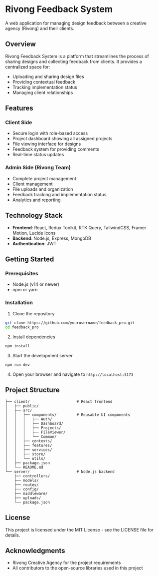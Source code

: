 # Rivong Feedback System

A web application for managing design feedback between a creative agency (Rivong) and their clients.

## Overview

Rivong Feedback System is a platform that streamlines the process of sharing designs and collecting feedback from clients. It provides a centralized space for:

- Uploading and sharing design files
- Providing contextual feedback
- Tracking implementation status
- Managing client relationships

## Features

### Client Side
- Secure login with role-based access
- Project dashboard showing all assigned projects
- File viewing interface for designs
- Feedback system for providing comments
- Real-time status updates

### Admin Side (Rivong Team)
- Complete project management
- Client management
- File uploads and organization
- Feedback tracking and implementation status
- Analytics and reporting

## Technology Stack

- **Frontend**: React, Redux Toolkit, RTK Query, TailwindCSS, Framer Motion, Lucide Icons
- **Backend**: Node.js, Express, MongoDB
- **Authentication**: JWT

## Getting Started

### Prerequisites

- Node.js (v14 or newer)
- npm or yarn

### Installation

1. Clone the repository
```bash
git clone https://github.com/yourusername/feedback_pro.git
cd feedback_pro
```

2. Install dependencies
```bash
npm install
```

3. Start the development server
```bash
npm run dev
```

4. Open your browser and navigate to `http://localhost:5173`

## Project Structure

```
├── client/                     # React frontend
│   ├── public/
│   ├── src/
│   │   ├── components/         # Reusable UI components
│   │   │   ├── Auth/
│   │   │   ├── Dashboard/
│   │   │   ├── Projects/
│   │   │   ├── FileViewer/
│   │   │   └── Common/
│   │   ├── contexts/
│   │   ├── features/
│   │   ├── services/
│   │   ├── store/
│   │   └── utils/
│   ├── package.json
│   └── README.md
└── server/                     # Node.js backend
    ├── controllers/
    ├── models/
    ├── routes/
    ├── config/
    ├── middleware/
    ├── uploads/
    └── package.json
```

## License

This project is licensed under the MIT License - see the LICENSE file for details.

## Acknowledgments

- Rivong Creative Agency for the project requirements
- All contributors to the open-source libraries used in this project
